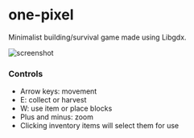 # one-pixel
Minimalist building/survival game made using Libgdx.

![screenshot](https://raw.github.com/lucasdnd/one-pixel/master/one-pixel-print.png)

### Controls

- Arrow keys: movement
- E: collect or harvest
- W: use item or place blocks
- Plus and minus: zoom
- Clicking inventory items will select them for use
